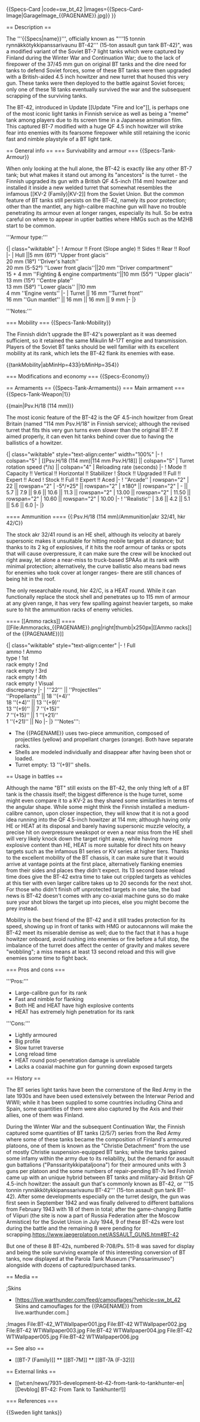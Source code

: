 {{Specs-Card
|code=sw_bt_42
|images={{Specs-Card-Image|GarageImage_{{PAGENAME}}.jpg}}
}}

== Description ==
<!-- ''In the description, the first part should be about the history of the creation and combat usage of the vehicle, as well as its key features. In the second part, tell the reader about the ground vehicle in the game. Insert a screenshot of the vehicle, so that if the novice player does not remember the vehicle by name, he will immediately understand what kind of vehicle the article is talking about.'' -->
The '''{{Specs|name}}''', officially known as "'''15 tonnin rynnäkkötykkipanssarivaunu BT-42''' (15-ton assault gun tank BT-42)", was a modified variant of the Soviet BT-7 light tanks which were captured by Finland during the Winter War and Continuation War; due to the lack of firepower of the 37/45 mm gun on original BT tanks and the dire need for tanks to defend Soviet forces, some of these BT tanks were then upgraded with a British-aided 4.5 inch howitzer and new turret that housed this very gun. These tanks were then deployed to the battle against Soviet forces; only one of these 18 tanks eventually survived the war and the subsequent scrapping of the surviving tanks.

The BT-42, introduced in Update [[Update "Fire and Ice"]], is perhaps one of the most iconic light tanks in Finnish service as well as being a "meme" tank among players due to its screen time in a Japanese animation film. This captured BT-7 modified with a huge QF 4.5 inch howitzer will strike fear into enemies with its fearsome firepower while still retaining the iconic fast and nimble playstyle of a BT light tank.

== General info ==
=== Survivability and armour ===
{{Specs-Tank-Armour}}
<!-- ''Describe armour protection. Note the most well protected and key weak areas. Appreciate the layout of modules as well as the number and location of crew members. Is the level of armour protection sufficient, is the placement of modules helpful for survival in combat? If necessary use a visual template to indicate the most secure and weak zones of the armour.'' -->
When only looking at the hull alone, the BT-42 is exactly like any other BT-7 tank; but what makes it stand out among its "ancestors" is the turret - the Finnish upgraded its gun with a British QF 4.5-inch (114 mm) howitzer and installed it inside a new welded turret that somewhat resembles the infamous [[KV-2 (Family)|KV-2]] from the Soviet Union. But the common feature of BT tanks still persists on the BT-42, namely its poor protection; other than the mantlet, any high-calibre machine gun will have no trouble penetrating its armour even at longer ranges, especially its hull. So be extra careful on where to appear in uptier battles where HMGs such as the M2HB start to be common.

'''Armour type:''' <!-- The types of armour present on the vehicle and their general locations -->
<!-- Example: * Rolled homogeneous armour (Front, Side, Rear, Hull roof)
* Cast homogeneous armour (Turret, Transmission area) -->

{| class="wikitable"
|-
! Armour !! Front (Slope angle) !! Sides !! Rear !! Roof
|-
| Hull ||5 mm (61°) ''Upper front glacis''<br>20 mm (18°) ''Driver's hatch''<br>20 mm (5-52°) ''Lower front glacis''||20 mm ''Driver compartment''<br>15 + 4 mm ''Fighting & engine compartments''||10 mm (55°) ''Upper glacis''<br>13 mm (15°) ''Centre plate''<br>13 mm (58°) ''Lower glacis'' ||10 mm<br>4 mm ''Engine vents''
|-
| Turret || 16 mm ''Turret front'' <br>16 mm ''Gun mantlet'' || 16 mm || 16 mm || 9 mm
|-
|}

'''Notes:''' <!-- Any additional notes which the user needs to be aware of -->
<!-- Example: * Suspension wheels are 20 mm thick, tracks are 30 mm thick, and torsion bars are 60 mm thick. -->

=== Mobility ===
{{Specs-Tank-Mobility}}
<!-- ''Write about the mobility of the ground vehicle. Estimate the specific power and manoeuvrability, as well as the maximum speed forwards and backwards.'' -->
The Finnish didn't upgrade the BT-42's powerplant as it was deemed sufficient, so it retained the same Mikulin M-17T engine and transmission. Players of the Soviet BT tanks should be well familiar with its excellent mobility at its rank, which lets the BT-42 flank its enemies with ease.

{{tankMobility|abMinHp=433|rbMinHp=354}}

=== Modifications and economy ===
{{Specs-Economy}}

== Armaments ==
{{Specs-Tank-Armaments}}
=== Main armament ===
{{Specs-Tank-Weapon|1}}
<!-- ''Give the reader information about the characteristics of the main gun. Assess its effectiveness in a battle based on the reloading speed, ballistics and the power of shells. Do not forget about the flexibility of the fire, that is how quickly the cannon can be aimed at the target, open fire on it and aim at another enemy. Add a link to the main article on the gun: <code><nowiki>{{main|Name of the weapon}}</nowiki></code>. Describe in general terms the ammunition available for the main gun. Give advice on how to use them and how to fill the ammunition storage.'' -->
{{main|Psv.H/18 (114 mm)}}

The most iconic feature of the BT-42 is the QF 4.5-inch howitzer from Great Britain (named "114 mm Psv.H/18" in Finnish service); although the revised turret that fits this very gun turns even slower than the original BT-7. If aimed properly, it can even hit tanks behind cover due to having the ballistics of a howitzer.

{| class="wikitable" style="text-align:center" width="100%"
|-
! colspan="5" | [[Psv.H/18 (114 mm)|114 mm Psv.H/18]] || colspan="5" | Turret rotation speed (°/s) || colspan="4" | Reloading rate (seconds)
|-
! Mode !! Capacity !! Vertical !! Horizontal !! Stabilizer
! Stock !! Upgraded !! Full !! Expert !! Aced
! Stock !! Full !! Expert !! Aced
|-
! ''Arcade''
| rowspan="2" | 22 || rowspan="2" | -5°/+25° || rowspan="2" | ±180° || rowspan="2" | - || 5.7 || 7.9 || 9.6 || 10.6 || 11.3 || rowspan="2" | 13.00 || rowspan="2" | 11.50 || rowspan="2" | 10.60 || rowspan="2" | 10.00
|-
! ''Realistic''
| 3.6 || 4.2 || 5.1 || 5.6 || 6.0
|-
|}

==== Ammunition ====
{{:Psv.H/18 (114 mm)/Ammunition|akr 32/41, hkr 42/C}}

The stock akr 32/41 round is an HE shell, although its velocity at barely supersonic makes it unsuitable for hitting mobile targets at distance; but thanks to its 2 kg of explosives, if it hits the roof armour of tanks or spots that will cause overpressure, it can make sure the crew will be knocked out right away, let alone a near-miss to truck-based SPAAs at its rank with minimal protection; alternatively, the curve ballistic also means bad news for enemies who took cover at longer ranges- there are still chances of being hit in the roof.

The only researchable round, hkr 42/C, is a HEAT round. While it can functionally replace the stock shell and penetrates up to 115 mm of armour at any given range, it has very few spalling against heavier targets, so make sure to hit the ammunition racks of enemy vehicles.

==== [[Ammo racks]] ====
[[File:Ammoracks_{{PAGENAME}}.png|right|thumb|x250px|[[Ammo racks]] of the {{PAGENAME}}]]
<!-- '''Last updated: 2.23.1.55''' -->
{| class="wikitable" style="text-align:center"
|-
! Full<br>ammo
! Ammo<br>type
! 1st<br>rack empty
! 2nd<br>rack empty
! 3rd<br>rack empty
! 4th<br>rack empty
! Visual<br>discrepancy
|-
| '''22''' || ''Projectiles''<br>''Propellants'' || 18&nbsp;''(+4)''<br>18&nbsp;''(+4)'' || 13&nbsp;''(+9)''<br>13&nbsp;''(+9)'' || 7&nbsp;''(+15)''<br>7&nbsp;''(+15)'' || 1&nbsp;''(+21)''<br>1&nbsp;''(+21)'' || No
|-
|}
'''Notes''':

* The {{PAGENAME}} uses two-piece ammunition, composed of projectiles (yellow) and propellant charges (orange). Both have separate racks.
* Shells are modeled individually and disappear after having been shot or loaded.
* Turret empty: 13&nbsp;''(+9)'' shells.

== Usage in battles ==
<!-- ''Describe the tactics of playing in the vehicle, the features of using vehicles in the team and advice on tactics. Refrain from creating a "guide" - do not impose a single point of view but instead give the reader food for thought. Describe the most dangerous enemies and give recommendations on fighting them. If necessary, note the specifics of the game in different modes (AB, RB, SB).'' -->
Although the name "BT" still exists on the BT-42, the only thing left of a BT tank is the chassis itself; the biggest difference is the huge turret, some might even compare it to a KV-2 as they shared some similarities in terms of the angular shape. While some might think the Finnish installed a medium-calibre cannon, upon closer inspection, they will know that it is not a good idea running into the QF 4.5-inch howitzer at 114 mm; although having only HE or HEAT at its disposal and barely having supersonic muzzle velocity, a precise hit on overpressure weakspot or even a near miss from the HE shell will very likely knock down the target right away, while having more explosive content than HE, HEAT is more suitable for direct hits on heavy targets such as the infamous B1 series or KV series at higher tiers. Thanks to the excellent mobility of the BT chassis, it can make sure that it would arrive at vantage points at the first place, alternatively flanking enemies from their sides and places they didn't expect. Its 13 second base reload time does give the BT-42 extra time to take out crippled targets as vehicles at this tier with even larger calibre takes up to 20 seconds for the next shot. For those who didn't finish off unprotected targets in one take, the bad news is BT-42 doesn't comes with any co-axial machine guns so do make sure your shot blows the target up into pieces, else you might become the prey instead.

Mobility is the best friend of the BT-42 and it still trades protection for its speed, showing up in front of tanks with HMG or autocannons will make the BT-42 meet its miserable demise as well; due to the fact that it has a huge howitzer onboard, avoid rushing into enemies or fire before a full stop, the imbalance of the turret does affect the center of gravity and makes severe "wobbling"; a miss means at least 13 second reload and this will give enemies some time to fight back.

=== Pros and cons ===
<!-- ''Summarise and briefly evaluate the vehicle in terms of its characteristics and combat effectiveness. Mark its pros and cons in a bulleted list. Try not to use more than 6 points for each of the characteristics. Avoid using categorical definitions such as "bad", "good" and the like - use substitutions with softer forms such as "inadequate" and "effective".'' -->
'''Pros:'''

* Large-calibre gun for its rank
* Fast and nimble for flanking
* Both HE and HEAT have high explosive contents
* HEAT has extremely high penetration for its rank

'''Cons:'''

* Lightly armoured
* Big profile
* Slow turret traverse
* Long reload time
* HEAT round post-penetration damage is unreliable
* Lacks a coaxial machine gun for gunning down exposed targets

== History ==
<!-- ''Describe the history of the creation and combat usage of the vehicle in more detail than in the introduction. If the historical reference turns out to be too long, take it to a separate article, taking a link to the article about the vehicle and adding a block "/History" (example: <nowiki>https://wiki.warthunder.com/(Vehicle-name)/History</nowiki>) and add a link to it here using the <code>main</code> template. Be sure to reference text and sources by using <code><nowiki><ref></ref></nowiki></code>, as well as adding them at the end of the article with <code><nowiki><references /></nowiki></code>. This section may also include the vehicle's dev blog entry (if applicable) and the in-game encyclopedia description (under <code><nowiki>=== In-game description ===</nowiki></code>, also if applicable).'' -->
The BT series light tanks have been the cornerstone of the Red Army in the late 1930s and have been used extensively between the Interwar Period and WWII; while it has been supplied to some countries including China and Spain, some quantities of them were also captured by the Axis and their allies, one of them was Finland.

During the Winter War and the subsequent Continuation War, the Finnish captured some quantities of BT tanks (2/5/7) series from the Red Army where some of these tanks became the composition of Finland's armoured platoons, one of them is known as the "Christie Detachment" from the use of mostly Christie suspension-equipped BT tanks; while the tanks gained some infamy within the army due to its reliability, but the demand for assault gun battalions ("Panssaritykkipataljoona") for their armoured units with 3 guns per platoon and the some numbers of repair-pending BT-7s led Finnish came up with an unique hybrid between BT tanks and military-aid British QF 4.5-inch howitzer: the assault gun that's commonly known as BT-42, or '''15 tonnin rynnäkkötykkipanssarivaunu BT-42''' (15-ton assault gun tank BT-42). After some developments especially on the turret design, the gun was first seen in September 1942 and was finally delivered to different battalions from February 1943 with 18 of them in total; after the game-changing Battle of Viipuri (the site is now a part of Russia Federation after the Moscow Armistice) for the Soviet Union in July 1944, 9 of these BT-42s were lost during the battle and the remaining 8 were pending for scrapping.<ref>https://www.jaegerplatoon.net/ASSAULT_GUNS.htm#BT-42</ref>

But one of these 8 BT-42s, numbered R-708/Ps. 511-8 was saved for display and being the sole surviving example of this interesting conversion of BT tanks, now displayed at the Parola Tank Museum ("Panssarimuseo") alongside with dozens of captured/purchased tanks.

== Media ==
<!-- ''Excellent additions to the article would be video guides, screenshots from the game, and photos.'' -->

;Skins

* [https://live.warthunder.com/feed/camouflages/?vehicle=sw_bt_42 Skins and camouflages for the {{PAGENAME}} from live.warthunder.com.]

;Images
<gallery mode="packed-hover" heights="200">
File:BT-42_WTWallpaper001.jpg
File:BT-42 WTWallpaper002.jpg
File:BT-42 WTWallpaper003.jpg
File:BT-42 WTWallpaper004.jpg
File:BT-42 WTWallpaper005.jpg
File:BT-42 WTWallpaper006.jpg
</gallery>

== See also ==
<!-- ''Links to the articles on the War Thunder Wiki that you think will be useful for the reader, for example:''
* ''reference to the series of the vehicles;''
* ''links to approximate analogues of other nations and research trees.'' -->

* [[BT-7 (Family)]]
** [[BT-7M]]
** [[BT-7A (F-32)]]

== External links ==
<!-- ''Paste links to sources and external resources, such as:''
* ''topic on the official game forum;''
* ''other literature.'' -->

* [[wt:en/news/7931-development-bt-42-from-tank-to-tankhunter-en|[Devblog] BT-42: From Tank to Tankhunter!]]

=== References ===
<references />

{{Sweden light tanks}}